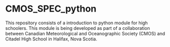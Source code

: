 # CMOS_SPEC_python

This repository consists of a introduction to python module for high schoolers. This module is being developed as part of a collaboration between Canadian Meteorological and Oceanographic Society (CMOS) and Citadel High School in Halifax, Nova Scotia.
